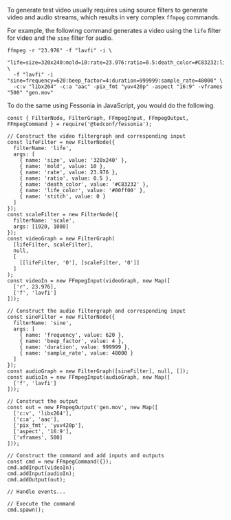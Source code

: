 To generate test video usually requires using source filters to generate
video and audio streams, which results in very complex `ffmpeg` commands.

For example, the following command generates a video using the `life`
filter for video and the `sine` filter for audio.

```{bash}
ffmpeg -r "23.976" -f "lavfi" -i \
  "life=size=320x240:mold=10:rate=23.976:ratio=0.5:death_color=#C83232:life_color=#00ff00:stitch=0,scale=1920:1080" \
  -f "lavfi" -i "sine=frequency=620:beep_factor=4:duration=999999:sample_rate=48000" \
  -c:v "libx264" -c:a "aac" -pix_fmt "yuv420p" -aspect "16:9" -vframes "500" "gen.mov"
```

To do the same using Fessonia in JavaScript, you would do the following.

```{javascript}
const { FilterNode, FilterGraph, FFmpegInput, FFmpegOutput, FFmpegCommand } = require('@tedconf/fessonia');

// Construct the video filtergraph and corresponding input
const lifeFilter = new FilterNode({
  filterName: 'life',
  args: [
    { name: 'size', value: '320x240' },
    { name: 'mold', value: 10 },
    { name: 'rate', value: 23.976 },
    { name: 'ratio', value: 0.5 },
    { name: 'death_color', value: '#C83232' },
    { name: 'life_color', value: '#00ff00' },
    { name: 'stitch', value: 0 }
  ]
});
const scaleFilter = new FilterNode({
  filterName: 'scale',
  args: [1920, 1080]
});
const videoGraph = new FilterGraph(
  [lifeFilter, scaleFilter],
  null,
  [
    [[lifeFilter, '0'], [scaleFilter, '0']]
  ]
);
const videoIn = new FFmpegInput(videoGraph, new Map([
  ['r', 23.976],
  ['f', 'lavfi']
]));

// Construct the audio filtergraph and corresponding input
const sineFilter = new FilterNode({
  filterName: 'sine',
  args: [
    { name: 'frequency', value: 620 },
    { name: 'beep_factor', value: 4 },
    { name: 'duration', value: 999999 },
    { name: 'sample_rate', value: 48000 }
  ]
});
const audioGraph = new FilterGraph([sineFilter], null, []);
const audioIn = new FFmpegInput(audioGraph, new Map([
  ['f', 'lavfi']
]));

// Construct the output
const out = new FFmpegOutput('gen.mov', new Map([
  ['c:v', 'libx264'],
  ['c:a', 'aac'],
  ['pix_fmt', 'yuv420p'],
  ['aspect', '16:9'],
  ['vframes', 500]
]));

// Construct the command and add inputs and outputs
const cmd = new FFmpegCommand({});
cmd.addInput(videoIn);
cmd.addInput(audioIn);
cmd.addOutput(out);

// Handle events...

// Execute the command
cmd.spawn();
```
